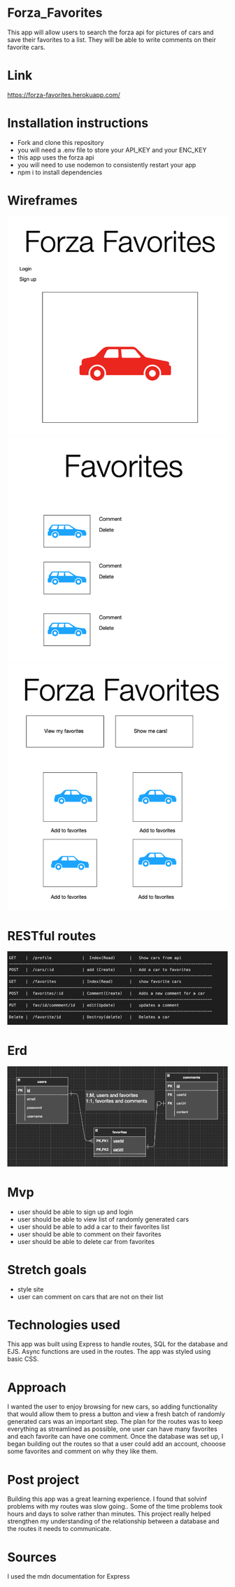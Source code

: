 # Forza_Favorites

This app will allow users to search the forza api for pictures of cars and save their favorites to a list.  They will be able to write comments on their favorite cars.

# Link

https://forza-favorites.herokuapp.com/

# Installation instructions

+ Fork and clone this repository
+ you will need a .env file to store your API_KEY and your ENC_KEY
+ this app uses the forza api
+ you will need to use nodemon to consistently restart your app
+ npm i to install dependencies

# Wireframes

![wireframe](./images/home.png)
![wireframe](./images/cars.png)
![wireframe](./images/favorites.png)

# RESTful routes

![table](./images/table.png)

# Erd

![erd](./images/e.png)

# Mvp

+ user should be able to sign up and login
+ user should be able to view list of randomly generated cars
+ user should be able to add a car to their favorites list
+ user should be able to comment on their favorites
+ user should be able to delete car from favorites

# Stretch goals

+ style site
+ user can comment on cars that are not on their list

# Technologies used

This app was built using Express to handle routes, SQL for the database and EJS.  Async functions are used in the routes.  The app was styled using basic CSS.

# Approach

I wanted the user to enjoy browsing for new cars, so adding functionality that would allow them to press a button and view a fresh batch of randomly generated cars was an important step.  The plan for the routes was to keep everything as streamlined as possible, one user can have many favorites and each favorite can have one comment.  Once the database was set up, I began building out the routes so that a user could add an account, chooose some favorites and comment on why they like them.

# Post project

Building this app was a great learning experience.  I found that solvinf problems with my routes was slow going.. Some of the time problems took hours and days to solve rather than minutes.  This project really helped strengthen my understanding of the relationship between a database and the routes it needs to communicate.

# Sources

I used the mdn documentation for Express
